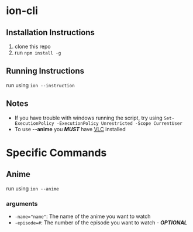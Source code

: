 # ion-cli

## Installation Instructions
1. clone this repo
2. run `npm install -g`

## Running Instructions
run using `ion --instruction`

## Notes
* If you have trouble with windows running the script, try using `Set-ExecutionPolicy -ExecutionPolicy Unrestricted -Scope CurrentUser`
* To use **--anime** you ***MUST*** have [VLC](https://www.videolan.org/vlc/) installed

# Specific Commands
## Anime
run using `ion --anime`
### arguments
* `-name="name"`: The name of the anime you want to watch
* `-episode=#`: The number of the episode you want to watch - ***OPTIONAL***
